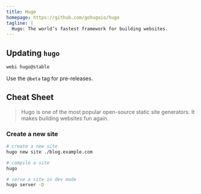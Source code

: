 ```yaml
---
title: Hugo
homepage: https://github.com/gohugoio/hugo
tagline: |
  Hugo: The world’s fastest framework for building websites.
---
```


## Updating `hugo`

```bash
webi hugo@stable
```

Use the `@beta` tag for pre-releases.

## Cheat Sheet

> Hugo is one of the most popular open-source static site generators. It makes
> building websites fun again.

### Create a new site

```bash
# create a new site
hugo new site ./blog.example.com
```

```bash
# compile a site
hugo
```

```bash
# serve a site in dev mode
hugo server -D
```

